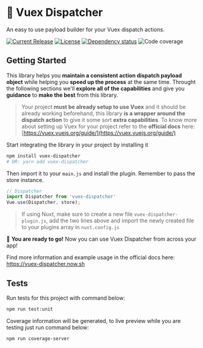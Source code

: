 # 🌈 Vuex Dispatcher

An easy to use payload builder for your Vuex dispatch actions.

[![Current Release](https://img.shields.io/github/v/release/undervane/vuex-dispatcher.svg?style=flat-square)](https://vuex-dispatcher.now.sh/)
[![License](https://img.shields.io/github/license/undervane/vuex-dispatcher.svg?style=flat-square)](https://github.com/undervane/vuex-dispatcher/blob/master/LICENSE)
[![Dependency status](https://img.shields.io/david/undervane/vuex-dispatcher.svg?style=flat-square)](https://david-dm.org/undervane/vuex-dispatcher)
![Code coverage](https://img.shields.io/badge/coverage-100%25-brightgreen)

## Getting Started

This library helps you **maintain a consistent action dispatch payload object** while helping you **speed up the process** at the same time. Throught the following sections we'll **explore all of the capabilities** and give you **guidance** to **make the best** from this library.


> Your project **must be already setup to use Vuex** and it should be already working beforehand, this library **is a wrapper around the dispatch action** to give it some sort **extra capabilities**. To know more about setting up Vuex for your project refer to the **official docs** here: [https://vuex.vuejs.org/guide/](https://vuex.vuejs.org/guide/)

Start integrating the library in your project by installing it

```bash
npm install vuex-dispatcher
# OR: yarn add vuex-dispatcher 
```

Then import it to your `main.js` and install the plugin. Remember to pass the store instance.

```js
// Dispatcher
import Dispatcher from 'vuex-dispatcher'
Vue.use(Dispatcher, store);
```

> If using Nuxt, make sure to create a new file `vuex-dispatcher-plugin.js`, add the two lines above and import the newly created file to your plugins array in `nuxt.config.js`

🌈 **You are ready to go!** Now you can use Vuex Dispatcher from across your app!

Find more information and example usage in the official docs here: https://vuex-dispatcher.now.sh

## Tests

Run tests for this project with command below:

```bash
npm run test:unit
```

Coverage information will be generated, to live preview while you are testing just run command below:

```bash
npm run coverage-server
```